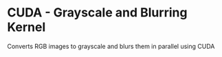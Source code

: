 # CUDA - Grayscale and Blurring Kernel
Converts RGB images to grayscale and blurs them in parallel using CUDA
